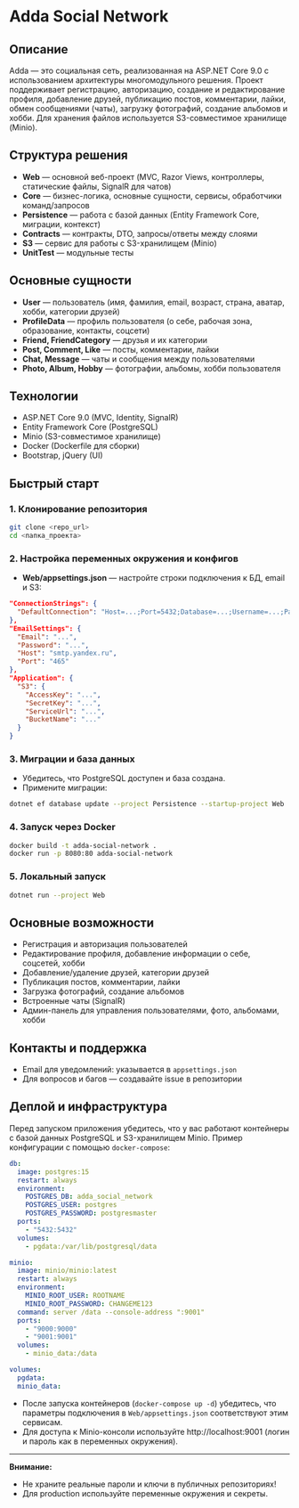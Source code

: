 # Adda Social Network

## Описание
Adda — это социальная сеть, реализованная на ASP.NET Core 9.0 с использованием архитектуры многомодульного решения. Проект поддерживает регистрацию, авторизацию, создание и редактирование профиля, добавление друзей, публикацию постов, комментарии, лайки, обмен сообщениями (чаты), загрузку фотографий, создание альбомов и хобби. Для хранения файлов используется S3-совместимое хранилище (Minio).

## Структура решения
- **Web** — основной веб-проект (MVC, Razor Views, контроллеры, статические файлы, SignalR для чатов)
- **Core** — бизнес-логика, основные сущности, сервисы, обработчики команд/запросов
- **Persistence** — работа с базой данных (Entity Framework Core, миграции, контекст)
- **Contracts** — контракты, DTO, запросы/ответы между слоями
- **S3** — сервис для работы с S3-хранилищем (Minio)
- **UnitTest** — модульные тесты

## Основные сущности
- **User** — пользователь (имя, фамилия, email, возраст, страна, аватар, хобби, категории друзей)
- **ProfileData** — профиль пользователя (о себе, рабочая зона, образование, контакты, соцсети)
- **Friend, FriendCategory** — друзья и их категории
- **Post, Comment, Like** — посты, комментарии, лайки
- **Chat, Message** — чаты и сообщения между пользователями
- **Photo, Album, Hobby** — фотографии, альбомы, хобби пользователя

## Технологии
- ASP.NET Core 9.0 (MVC, Identity, SignalR)
- Entity Framework Core (PostgreSQL)
- Minio (S3-совместимое хранилище)
- Docker (Dockerfile для сборки)
- Bootstrap, jQuery (UI)

## Быстрый старт
### 1. Клонирование репозитория
```bash
git clone <repo_url>
cd <папка_проекта>
```

### 2. Настройка переменных окружения и конфигов
- **Web/appsettings.json** — настройте строки подключения к БД, email и S3:
```json
"ConnectionStrings": {
  "DefaultConnection": "Host=...;Port=5432;Database=...;Username=...;Password=...;"
},
"EmailSettings": {
  "Email": "...",
  "Password": "...",
  "Host": "smtp.yandex.ru",
  "Port": "465"
},
"Application": {
  "S3": {
    "AccessKey": "...",
    "SecretKey": "...",
    "ServiceUrl": "...",
    "BucketName": "..."
  }
}
```

### 3. Миграции и база данных
- Убедитесь, что PostgreSQL доступен и база создана.
- Примените миграции:
```bash
dotnet ef database update --project Persistence --startup-project Web
```

### 4. Запуск через Docker
```bash
docker build -t adda-social-network .
docker run -p 8080:80 adda-social-network
```

### 5. Локальный запуск
```bash
dotnet run --project Web
```

## Основные возможности
- Регистрация и авторизация пользователей
- Редактирование профиля, добавление информации о себе, соцсетей, хобби
- Добавление/удаление друзей, категории друзей
- Публикация постов, комментарии, лайки
- Загрузка фотографий, создание альбомов
- Встроенные чаты (SignalR)
- Админ-панель для управления пользователями, фото, альбомами, хобби

## Контакты и поддержка
- Email для уведомлений: указывается в `appsettings.json`
- Для вопросов и багов — создавайте issue в репозитории

## Деплой и инфраструктура

Перед запуском приложения убедитесь, что у вас работают контейнеры с базой данных PostgreSQL и S3-хранилищем Minio. Пример конфигурации с помощью `docker-compose`:

```yaml
db:
  image: postgres:15
  restart: always
  environment:
    POSTGRES_DB: adda_social_network
    POSTGRES_USER: postgres
    POSTGRES_PASSWORD: postgresmaster
  ports:
    - "5432:5432"
  volumes:
    - pgdata:/var/lib/postgresql/data

minio:
  image: minio/minio:latest
  restart: always
  environment:
    MINIO_ROOT_USER: ROOTNAME
    MINIO_ROOT_PASSWORD: CHANGEME123
  command: server /data --console-address ":9001"
  ports:
    - "9000:9000"
    - "9001:9001"
  volumes:
    - minio_data:/data

volumes:
  pgdata:
  minio_data:
```

- После запуска контейнеров (`docker-compose up -d`) убедитесь, что параметры подключения в `Web/appsettings.json` соответствуют этим сервисам.
- Для доступа к Minio-консоли используйте http://localhost:9001 (логин и пароль как в переменных окружения).

---

**Внимание:**
- Не храните реальные пароли и ключи в публичных репозиториях!
- Для production используйте переменные окружения и секреты. 